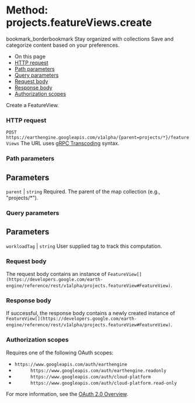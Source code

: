 
#  Method: projects.featureViews.create 
bookmark_borderbookmark Stay organized with collections  Save and categorize content based on your preferences. 
  * On this page
  * [HTTP request](https://developers.google.com/earth-engine/reference/rest/v1alpha/projects.featureViews/create#http-request)
  * [Path parameters](https://developers.google.com/earth-engine/reference/rest/v1alpha/projects.featureViews/create#path-parameters)
  * [Query parameters](https://developers.google.com/earth-engine/reference/rest/v1alpha/projects.featureViews/create#query-parameters)
  * [Request body](https://developers.google.com/earth-engine/reference/rest/v1alpha/projects.featureViews/create#request-body)
  * [Response body](https://developers.google.com/earth-engine/reference/rest/v1alpha/projects.featureViews/create#response-body)
  * [Authorization scopes](https://developers.google.com/earth-engine/reference/rest/v1alpha/projects.featureViews/create#authorization-scopes)


Create a FeatureView.
### HTTP request
`POST https://earthengine.googleapis.com/v1alpha/{parent=projects/*}/featureViews`
The URL uses [gRPC Transcoding](https://google.aip.dev/127) syntax.
### Path parameters
Parameters  
---  
`parent` |  `string` Required. The parent of the map collection (e.g., "projects/*").  
### Query parameters
Parameters  
---  
`workloadTag` |  `string` User supplied tag to track this computation.  
### Request body
The request body contains an instance of `FeatureView[](https://developers.google.com/earth-engine/reference/rest/v1alpha/projects.featureView#FeatureView)`.
### Response body
If successful, the response body contains a newly created instance of `FeatureView[](https://developers.google.com/earth-engine/reference/rest/v1alpha/projects.featureView#FeatureView)`.
### Authorization scopes
Requires one of the following OAuth scopes:
  * `https://www.googleapis.com/auth/earthengine`
  * `      https://www.googleapis.com/auth/earthengine.readonly`
  * `      https://www.googleapis.com/auth/cloud-platform`
  * `      https://www.googleapis.com/auth/cloud-platform.read-only`


For more information, see the [OAuth 2.0 Overview](https://developers.google.com/identity/protocols/OAuth2).
